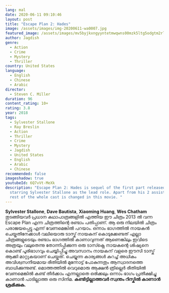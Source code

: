 ```yaml
---
lang: mal
date: 2020-06-11 09:10:46
layout: post
title: "Escape Plan 2: Hades"
image: /assets/images/img-20200611-wa0007.jpg
featured_image: /assets/images/mv5byjkxngyyntetmwqwns00mzk5ltg5odgtm2rlyzzlmdg5mjrlxkeyxkfqcgdeqxvymtyzmdm0ntu-._v1_ql50_sy1000_cr0-0-721-1000_al_.jpg
author: Jagdish
genre:
  - Action
  - Crime
  - Mystery
  - Thriller
country: United States
language:
  - English
  - Chinese
  - Arabic
director:
  - Steven C. Miller
duration: 96
content_rating: 10+
rating: 3.8
year: 2018
tags:
  - Sylvester Stallone
  - Ray Breslin
  - Action
  - Thriller
  - Crime
  - Mystery
  - Jagdish
  - United States
  - English
  - Arabic
  - Chinese
recommended: false
imageshadow: true
youtubeId: 6Q7vVt-MeXk
description: "Escape Plan 2: Hades is sequel of the first part released in 2013
  starring Sylvester Stallone as the lead role. Apart from his 2 assistants,
  rest of the whole cast is changed in this movie. "
---
```

**Sylvester Stallone**, **Dave Bautista**, **Xiaoming Huang**, **Wes Chatham** തുടങ്ങിയവർ പ്രധാന കഥാപാത്രങ്ങളിൽ എത്തിയ ഈ ചിത്രം 2013 ൽ വന്ന Escape Plan എന്ന ചിത്രത്തിന്റെ രണ്ടാം പതിപ്പാണ്. ആ ഒരു നിലയിൽ ചിത്രം പരാജയപ്പെട്ടു എന്ന് വേണമെങ്കിൽ പറയാം. ഒന്നാം ഭാഗത്തിൽ നായകൻ ചെയ്തതിനേക്കാൾ വലിയൊരു ടാസ്ക് നായകന് കൊടുക്കേണ്ടത് എല്ലാ ചിത്രങ്ങളുടെയും രണ്ടാം ഭാഗത്തിൽ കാണാവുന്നത് ആണെങ്കിലും ഇവിടെ അത്രയും വലുതെന്നു തോന്നിപ്പിക്കുന്ന ഒരു ടാസ്ക്നെ നായകന്റെ ശിഷ്യനെ കൊണ്ട് പൂരിഭാഗവും ചെയ്യിപ്പിച്ചു അവസാനം നായകന് വളരെ ഈസി ടാസ്ക് ആക്കി മാറ്റുകയാണ് ചെയ്തത്. ചെയ്യുന്ന കാര്യങ്ങൾ കുറച്ച് അധികം അവിശ്വസനീയമായ രീതിയിൽ മുന്നോട്ട് പോകുന്നതും ആസ്വാദനത്തെ ബാധിക്കുന്നുണ്ട്.
മൊത്തത്തിൽ വെറുമൊരു ആക്ഷൻ ത്രില്ലെർ രീതിയിൽ വേണമെങ്കിൽ കണ്ട് തീർക്കാം എന്നല്ലാതെ ഒരിക്കലും ഒന്നാം ഭാഗം പ്രതീക്ഷിച്ചു കാണാൻ പാടില്ലാത്ത ഒരു സിനിമ. **കണ്ടിട്ടില്ലാത്തവർ സ്വന്തം റിസ്കിൽ  കാണാൻ ശ്രമിക്കുക.**
